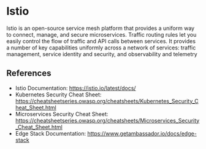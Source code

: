 # Istio

Istio is an open-source service mesh platform that provides a uniform way to connect, manage, and secure microservices.
Traffic routing rules let you easily control the flow of traffic and API calls between services.
It provides a number of key capabilities uniformly across a network of services: traffic management, service identity and security, and observability and telemetry

## References

- Istio Documentation: <https://istio.io/latest/docs/>
- Kubernetes Security Cheat Sheet: <https://cheatsheetseries.owasp.org/cheatsheets/Kubernetes_Security_Cheat_Sheet.html>
- Microservices Security Cheat Sheet: <https://cheatsheetseries.owasp.org/cheatsheets/Microservices_Security_Cheat_Sheet.html>
- Edge Stack Documentation: <https://www.getambassador.io/docs/edge-stack>
